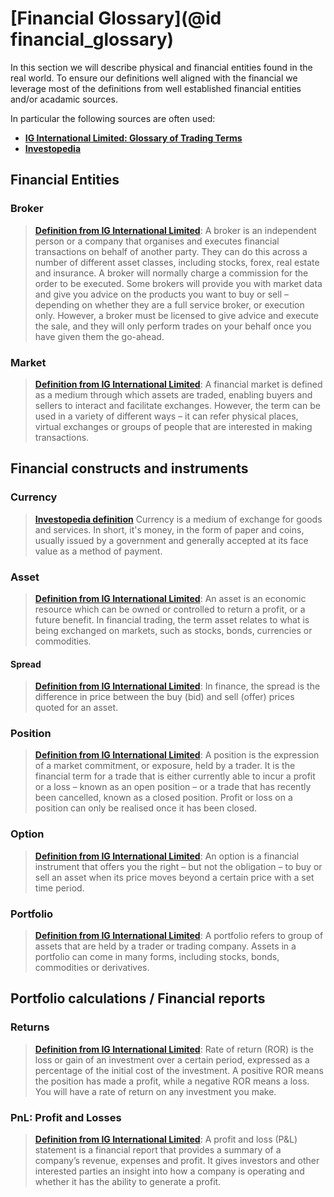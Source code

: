 # [Financial Glossary](@id financial_glossary)
In this section we will describe physical and financial entities found in the real world. To ensure our definitions well aligned with the financial we leverage most of the definitions from well established financial entities and/or acadamic sources. 

In particular the following sources are often used:
- [**IG International Limited: Glossary of Trading Terms**](https://www.ig.com/en/glossary-trading-terms) 
- [**Investopedia**](https://www.investopedia.com/terms) 

## Financial Entities

### Broker
>[**Definition from IG International Limited**](https://www.ig.com/en/glossary-trading-terms/broker-definition):
> A broker is an independent person or a company that organises and executes financial transactions on behalf of another party. They can do this across a number of different asset classes, including stocks, forex, real estate and insurance. A broker will normally charge a commission for the order to be executed.
>Some brokers will provide you with market data and give you advice on the products you want to buy or sell – depending on whether they are a full service broker, or execution only. However, a broker must be licensed to give advice and execute the sale, and they will only perform trades on your behalf once you have given them the go-ahead.

### Market
>[**Definition from IG International Limited**](https://www.ig.com/en/glossary-trading-terms/market-definition):
>A financial market is defined as a medium through which assets are traded, enabling buyers and sellers to interact and facilitate exchanges. However, the term can be used in a variety of different ways – it can refer physical places, virtual exchanges or groups of people that are interested in making transactions.

## Financial constructs and instruments
### Currency
> [**Investopedia definition**](https://www.investopedia.com/terms/c/currency.asp) 
> Currency is a medium of exchange for goods and services. In short, it's money, in the form of paper and coins, usually issued by a government and generally accepted at its face value as a method of payment.

### Asset
>[**Definition from IG International Limited**](https://www.ig.com/en/glossary-trading-terms/assets-definition):
>An asset is an economic resource which can be owned or controlled to return a profit, or a future benefit. In financial trading, the term asset relates to what is being exchanged on markets, such as stocks, bonds, currencies or commodities.

#### Spread
>[**Definition from IG International Limited**](https://www.ig.com/en/glossary-trading-terms/spread-definition):
> In finance, the spread is the difference in price between the buy (bid) and sell (offer) prices quoted for an asset.

### Position
>[**Definition from IG International Limited**](https://www.ig.com/en/glossary-trading-terms/position-definition):
> A position is the expression of a market commitment, or exposure, held by a trader. It is the financial term for a trade that is either currently able to incur a profit or a loss – known as an open position – or a trade that has recently been cancelled, known as a closed position. Profit or loss on a position can only be realised once it has been closed.

### Option
>[**Definition from IG International Limited**](https://www.ig.com/en/glossary-trading-terms/option-definition):
> An option is a financial instrument that offers you the right – but not the obligation – to buy or sell an asset when its price moves beyond a certain price with a set time period.

### Portfolio
>[**Definition from IG International Limited**](https://www.ig.com/en/glossary-trading-terms/portfolio-definition):
> A portfolio refers to group of assets that are held by a trader or trading company. Assets in a portfolio can come in many forms, including stocks, bonds, commodities or derivatives.

## Portfolio calculations / Financial reports

### Returns
>[**Definition from IG International Limited**](https://www.ig.com/en/glossary-trading-terms/rate-of-return-definition): 
> Rate of return (ROR) is the loss or gain of an investment over a certain period, expressed as a percentage of the initial cost of the investment. A positive ROR means the position has made a profit, while a negative ROR means a loss. You will have a rate of return on any investment you make.

### PnL: Profit and Losses
>[**Definition from IG International Limited**](https://www.ig.com/en/glossary-trading-terms/profit-and-loss-definition): 
> A profit and loss (P&L) statement is a financial report that provides a summary of a company’s revenue, expenses and profit. It gives investors and other interested parties an insight into how a company is operating and whether it has the ability to generate a profit.